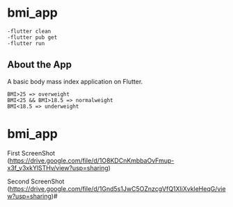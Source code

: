 <h1 class="code-line" data-line-start=0 data-line-end=1 ><a id="bmi_app_0"></a>bmi_app</h1>
<pre><code class="has-line-data" data-line-start="3" data-line-end="7">-flutter clean
-flutter pub get
-flutter run
</code></pre>
<h2 class="code-line" data-line-start=8 data-line-end=9 ><a id="About_the_App_8"></a>About the App</h2>
<p class="has-line-data" data-line-start="10" data-line-end="11">A basic body mass index application on Flutter.</p>
<pre><code class="has-line-data" data-line-start="12" data-line-end="16">BMI&gt;25 =&gt; overweight
BMI&lt;25 &amp;&amp; BMI&gt;18.5 =&gt; normalweight
BMI&lt;18.5 =&gt; underweight
</code></pre>
<h1 class="code-line" data-line-start=16 data-line-end=17 ><a id="bmi_app_16"></a>bmi_app</h1>
<p class="has-line-data" data-line-start="17" data-line-end="19">First ScreenShot<br>
(<a href="https://drive.google.com/file/d/1O8KDCnKmbbaOvFmup-x3f_v3xkYlSTHv/view?usp=sharing">https://drive.google.com/file/d/1O8KDCnKmbbaOvFmup-x3f_v3xkYlSTHv/view?usp=sharing</a>)</p>
<p class="has-line-data" data-line-start="20" data-line-end="21">Second ScreenShot (<a href="https://drive.google.com/file/d/1Gnd5s1JwC5OZnzcgVfQ1XliXvkleHeqG/view?usp=sharing">https://drive.google.com/file/d/1Gnd5s1JwC5OZnzcgVfQ1XliXvkleHeqG/view?usp=sharing</a>)#</p>
